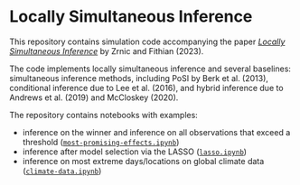 # Locally Simultaneous Inference

This repository contains simulation code accompanying the paper [*Locally Simultaneous Inference*](https://arxiv.org/abs/2212.09009) by Zrnic and Fithian (2023).

The code implements locally simultaneous inference and several baselines: simultaneous inference methods, including PoSI by Berk et al. (2013), conditional inference due to Lee et al. (2016), and hybrid inference due to Andrews et al. (2019) and McCloskey (2020).

The repository contains notebooks with examples:
- inference on the winner and inference on all observations that exceed a threshold  ([```most-promising-effects.ipynb```](https://github.com/tijana-zrnic/locally-simultaneous-inference/blob/main/most-promising-effects.ipynb))
- inference after model selection via the LASSO ([```lasso.ipynb```](https://github.com/tijana-zrnic/locally-simultaneous-inference/blob/main/lasso.ipynb))
- inference on most extreme days/locations on global climate data ([```climate-data.ipynb```](https://github.com/tijana-zrnic/locally-simultaneous-inference/blob/main/climate-data.ipynb))
